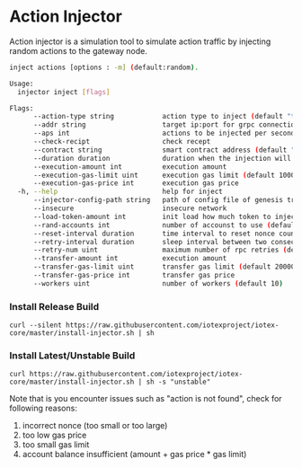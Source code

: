 # Action Injector

Action injector is a simulation tool to simulate action traffic by injecting random actions to the gateway node.

```bash
inject actions [options : -m] (default:random).

Usage:
  injector inject [flags]

Flags:
      --action-type string            action type to inject (default "transfer")
      --addr string                   target ip:port for grpc connection (default "127.0.0.1:14014")
      --aps int                       actions to be injected per second (default 30)
      --check-recipt                  check recept
      --contract string               smart contract address (default "io1pmjhyksxmz2xpxn2qmz4gx9qq2kn2gdr8un4xq")
      --duration duration             duration when the injection will run (default 60h0m0s)
      --execution-amount int          execution amount
      --execution-gas-limit uint      execution gas limit (default 100000)
      --execution-gas-price int       execution gas price
  -h, --help                          help for inject
      --injector-config-path string   path of config file of genesis transfer addresses (default "./tools/actioninjector.v2/gentsfaddrs.yaml")
      --insecure                      insecure network
      --load-token-amount int         init load how much token to inject accounts
      --rand-accounts int             number of accounst to use (default 3000)
      --reset-interval duration       time interval to reset nonce counter (default 10s)
      --retry-interval duration       sleep interval between two consecutive rpc retries (default 1s)
      --retry-num uint                maximum number of rpc retries (default 5)
      --transfer-amount int           execution amount
      --transfer-gas-limit uint       transfer gas limit (default 20000)
      --transfer-gas-price int        transfer gas price
      --workers uint                  number of workers (default 10)
```

### Install Release Build

```text
curl --silent https://raw.githubusercontent.com/iotexproject/iotex-core/master/install-injector.sh | sh
```

### Install Latest/Unstable Build

```text
curl https://raw.githubusercontent.com/iotexproject/iotex-core/master/install-injector.sh | sh -s "unstable"
```

Note that is you encounter issues such as "action is not found", check for following reasons:

1. incorrect nonce \(too small or too large\)
2. too low gas price
3. too small gas limit
4. account balance insufficient \(amount + gas price \* gas limit\)


